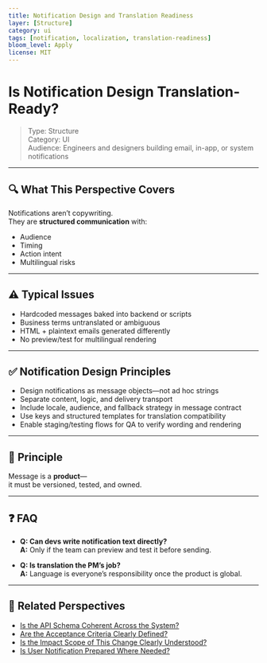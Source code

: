```yaml
---
title: Notification Design and Translation Readiness
layer: [Structure]
category: ui
tags: [notification, localization, translation-readiness]
bloom_level: Apply
license: MIT
---
```


# Is Notification Design Translation-Ready?

> Type: Structure  
> Category: UI  
> Audience: Engineers and designers building email, in-app, or system notifications

---

## 🔍 What This Perspective Covers

Notifications aren’t copywriting.  
They are **structured communication** with:

- Audience  
- Timing  
- Action intent  
- Multilingual risks

---

## ⚠️ Typical Issues

- Hardcoded messages baked into backend or scripts  
- Business terms untranslated or ambiguous  
- HTML + plaintext emails generated differently  
- No preview/test for multilingual rendering

---

## ✅ Notification Design Principles

- Design notifications as message objects—not ad hoc strings  
- Separate content, logic, and delivery transport  
- Include locale, audience, and fallback strategy in message contract  
- Use keys and structured templates for translation compatibility  
- Enable staging/testing flows for QA to verify wording and rendering

---

## 🧠 Principle

Message is a **product**—  
it must be versioned, tested, and owned.

---

## ❓ FAQ

- **Q: Can devs write notification text directly?**  
  **A:** Only if the team can preview and test it before sending.

- **Q: Is translation the PM’s job?**  
  **A:** Language is everyone’s responsibility once the product is global.

---

## 🔗 Related Perspectives

- [Is the API Schema Coherent Across the System?](../api/api-schema-coherence.md)
- [Are the Acceptance Criteria Clearly Defined?](../test/acceptance-criteria-definition.md)
- [Is the Impact Scope of This Change Clearly Understood?](../test/impact-scope-analysis.md)
- [Is User Notification Prepared Where Needed?](../release/user-notification-preparation.md)
